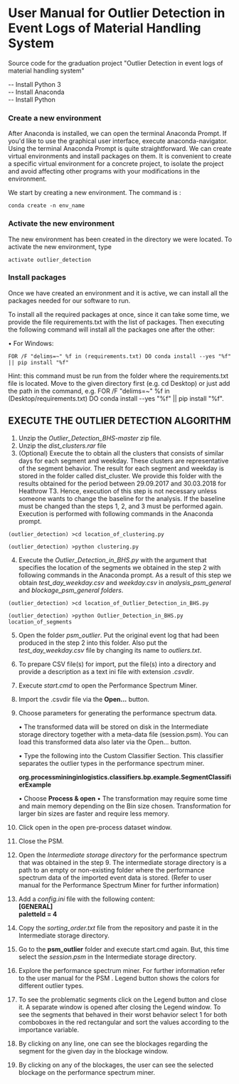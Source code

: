 # User Manual for Outlier Detection in Event Logs of Material Handling System
Source code for the graduation project "Outlier Detection in event logs of material handling system"

-- Install  Python 3 \
-- Install Anaconda \
-- Install  Python 

### Create a new environment

After Anaconda is installed, we can open the terminal Anaconda Prompt. If you'd like to use the graphical user interface, execute anaconda-navigator. Using the terminal Anaconda Prompt is quite straightforward. We can create virtual environments and install packages on them. It is convenient to create a specific virtual environment for a concrete project, to isolate the project and avoid affecting other programs with your modifications in the environment.

We start by creating a new environment. The command is :

```
conda create -n env_name
```

###	Activate the new environment

The new environment has been created in the directory we were located. To activate the new environment, type 

```
activate outlier_detection
```

###	Install packages

Once we have created an environment and it is active, we can install all the packages needed for our software to run.

To install all the required packages at once, since it can take some time, we provide the file requirements.txt with the list of packages. Then executing the following command will install all the packages one after the other:

•	For Windows:

```
FOR /F "delims=~" %f in (requirements.txt) DO conda install --yes "%f" || pip install "%f"
```
Hint: this command must be run from the folder where the requirements.txt file is located. Move to the given directory first (e.g. cd Desktop) or just add the path in the command, e.g. FOR /F "delims=~" %f in (Desktop/requirements.txt) DO conda install --yes "%f" || pip install "%f".

## EXECUTE THE OUTLIER DETECTION ALGORITHM

1)	Unzip the *Outlier_Detection_BHS-master* zip file.
2)	Unzip the *dist_clusters.rar* file
3)  (Optional) Execute the to obtain all the clusters that consists of similar days for each segment and weekday. These clusters are representative of the segment behavior. The result for each segment and weekday is stored in the folder called dist_cluster. We provide this folder with the results obtained for the period between 29.09.2017 and 30.03.2018 for Heathrow T3. Hence, execution of this step is not necessary unless someone wants to change the baseline for the analysis. If the baseline must be changed than the steps 1, 2, and 3 must be performed again. Execution is performed with following commands in the Anaconda prompt. 
```
(outlier_detection) >cd location_of_clustering.py
```
```
(outlier_detection) >python clustering.py
```
4)  Execute the *Outlier_Detection_in_BHS.py* with the argument that specifies the location of the segments we obtained in the step 2 with following commands in the Anaconda prompt. As a result of this step we obtain *test_day_weekday.csv* and *weekday.csv*  in *analysis_psm_general* and *blockage_psm_general folders*.
```
(outlier_detection) >cd location_of_Outlier_Detection_in_BHS.py
```
```
(outlier_detection) >python Outlier_Detection_in_BHS.py location_of_segments
```
5) Open the folder *psm_outlier*. Put the original event log that had been produced in the step 2 into this folder. Also put the *test_day_weekday.csv* file by changing its name to *outliers.txt*.

6) To prepare CSV file(s) for import, put the file(s) into a directory and provide a description as a text ini file with extension *.csvdir*. 

7) Execute *start.cmd* to open the Performance Spectrum Miner.

8) Import the .csvdir file via the **Open...** button.

9)	Choose parameters for generating the performance spectrum data. 

    •	The transformed data will be stored on disk in the Intermediate storage directory together with a meta-data file (session.psm).   You can load this transformed data also later via the Open... button.

    •	Type the following into the Custom Classifier Section. This classifier separates the outlier types in the performance spectrum miner.
  
    **org.processmininginlogistics.classifiers.bp.example.SegmentClassifierExample**
    
     • Choose **Process & open**
     •	The transformation may require some time and main memory depending on the Bin size chosen. Transformation for larger bin sizes are faster and require less memory.
     
10) Click open in the open pre-process dataset window.

11) Close the PSM.

12)	Open the *Intermediate storage directory*  for the performance spectrum that was obtained in the step 9. The intermediate storage directory is a path to an empty or non-existing folder where the performance spectrum data of the imported event data is stored. (Refer to user manual for the Performance Spectrum Miner for further information)

13) Add a *config.ini* file with the following content: \
__[GENERAL] \
   paletteId = 4__

14) Copy the *sorting_order.txt* file from the repository and paste it in the Intermediate storage directory.

15) Go to the **psm_outlier** folder and execute start.cmd again. But, this time select the *session.psm* in the Intermediate storage directory. 

16)	Explore the performance spectrum miner. For further information refer to the user manual for the PSM . Legend button shows the colors for different outlier types.

17) To see the problematic segments click on the Legend button and close it. A separate window is opened after closing the Legend window. To see the segments that behaved in their worst behavior select 1 for both comboboxes in the red rectangular and sort the values according to the importance variable.

18)	By clicking on any line, one can see the blockages regarding the segment for the given day in the blockage window.

19)	By clicking on any of the blockages, the user can see the selected blockage on the performance spectrum miner.

